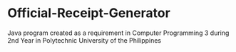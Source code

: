 # Official-Receipt-Generator

Java program created as a requirement in Computer Programming 3 during 2nd Year in Polytechnic University of the Philippines

